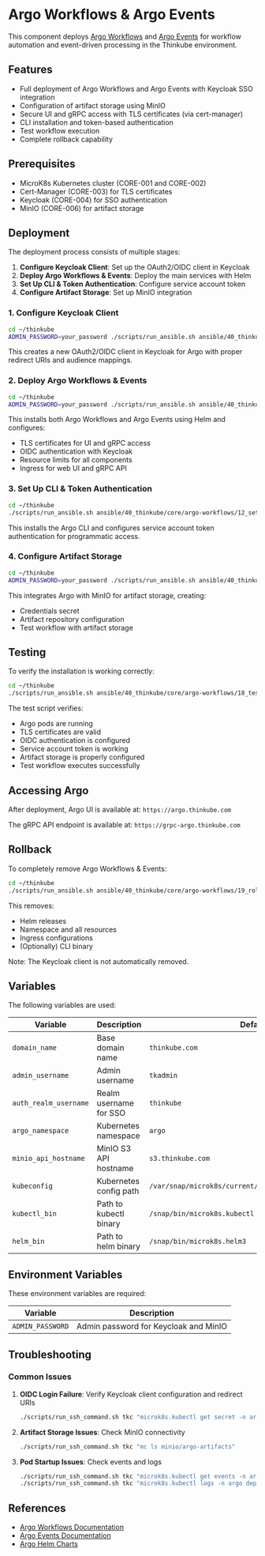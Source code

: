 # Argo Workflows & Argo Events

This component deploys [Argo Workflows](https://argoproj.github.io/workflows/) and [Argo Events](https://argoproj.github.io/events/) for workflow automation and event-driven processing in the Thinkube environment.

## Features

- Full deployment of Argo Workflows and Argo Events with Keycloak SSO integration
- Configuration of artifact storage using MinIO
- Secure UI and gRPC access with TLS certificates (via cert-manager)
- CLI installation and token-based authentication
- Test workflow execution
- Complete rollback capability

## Prerequisites

- MicroK8s Kubernetes cluster (CORE-001 and CORE-002)
- Cert-Manager (CORE-003) for TLS certificates
- Keycloak (CORE-004) for SSO authentication
- MinIO (CORE-006) for artifact storage

## Deployment

The deployment process consists of multiple stages:

1. **Configure Keycloak Client**: Set up the OAuth2/OIDC client in Keycloak
2. **Deploy Argo Workflows & Events**: Deploy the main services with Helm
3. **Set Up CLI & Token Authentication**: Configure service account token
4. **Configure Artifact Storage**: Set up MinIO integration

### 1. Configure Keycloak Client

```bash
cd ~/thinkube
ADMIN_PASSWORD=your_password ./scripts/run_ansible.sh ansible/40_thinkube/core/argo-workflows/10_configure_keycloak.yaml
```

This creates a new OAuth2/OIDC client in Keycloak for Argo with proper redirect URIs and audience mappings.

### 2. Deploy Argo Workflows & Events

```bash
cd ~/thinkube
ADMIN_PASSWORD=your_password ./scripts/run_ansible.sh ansible/40_thinkube/core/argo-workflows/11_deploy.yaml
```

This installs both Argo Workflows and Argo Events using Helm and configures:
- TLS certificates for UI and gRPC access
- OIDC authentication with Keycloak
- Resource limits for all components
- Ingress for web UI and gRPC API

### 3. Set Up CLI & Token Authentication

```bash
cd ~/thinkube
./scripts/run_ansible.sh ansible/40_thinkube/core/argo-workflows/12_setup_token.yaml
```

This installs the Argo CLI and configures service account token authentication for programmatic access.

### 4. Configure Artifact Storage

```bash
cd ~/thinkube
ADMIN_PASSWORD=your_password ./scripts/run_ansible.sh ansible/40_thinkube/core/argo-workflows/13_setup_artifacts.yaml
```

This integrates Argo with MinIO for artifact storage, creating:
- Credentials secret
- Artifact repository configuration
- Test workflow with artifact storage

## Testing

To verify the installation is working correctly:

```bash
cd ~/thinkube
./scripts/run_ansible.sh ansible/40_thinkube/core/argo-workflows/18_test.yaml
```

The test script verifies:
- Argo pods are running
- TLS certificates are valid
- OIDC authentication is configured
- Service account token is working
- Artifact storage is properly configured
- Test workflow executes successfully

## Accessing Argo

After deployment, Argo UI is available at: `https://argo.thinkube.com`

The gRPC API endpoint is available at: `https://grpc-argo.thinkube.com`

## Rollback

To completely remove Argo Workflows & Events:

```bash
cd ~/thinkube
./scripts/run_ansible.sh ansible/40_thinkube/core/argo-workflows/19_rollback.yaml
```

This removes:
- Helm releases
- Namespace and all resources
- Ingress configurations
- (Optionally) CLI binary

Note: The Keycloak client is not automatically removed.

## Variables

The following variables are used:

| Variable | Description | Default |
|----------|-------------|---------|
| `domain_name` | Base domain name | `thinkube.com` |
| `admin_username` | Admin username | `tkadmin` |
| `auth_realm_username` | Realm username for SSO | `thinkube` |
| `argo_namespace` | Kubernetes namespace | `argo` |
| `minio_api_hostname` | MinIO S3 API hostname | `s3.thinkube.com` |
| `kubeconfig` | Kubernetes config path | `/var/snap/microk8s/current/credentials/client.config` |
| `kubectl_bin` | Path to kubectl binary | `/snap/bin/microk8s.kubectl` |
| `helm_bin` | Path to helm binary | `/snap/bin/microk8s.helm3` |

## Environment Variables

These environment variables are required:

| Variable | Description |
|----------|-------------|
| `ADMIN_PASSWORD` | Admin password for Keycloak and MinIO |

## Troubleshooting

### Common Issues

1. **OIDC Login Failure**: Verify Keycloak client configuration and redirect URIs
   ```bash
   ./scripts/run_ssh_command.sh tkc "microk8s.kubectl get secret -n argo argo-server-sso -o yaml"
   ```

2. **Artifact Storage Issues**: Check MinIO connectivity
   ```bash
   ./scripts/run_ssh_command.sh tkc "mc ls minio/argo-artifacts"
   ```

3. **Pod Startup Issues**: Check events and logs
   ```bash
   ./scripts/run_ssh_command.sh tkc "microk8s.kubectl get events -n argo"
   ./scripts/run_ssh_command.sh tkc "microk8s.kubectl logs -n argo deploy/argo-workflows-server -c argo-workflows-server"
   ```

## References

- [Argo Workflows Documentation](https://argoproj.github.io/argo-workflows/)
- [Argo Events Documentation](https://argoproj.github.io/argo-events/)
- [Argo Helm Charts](https://github.com/argoproj/argo-helm)